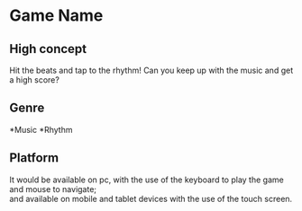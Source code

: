 # Game Name

## High concept

Hit the beats and tap to the rhythm! Can you keep up with the music and get a high score?

## Genre

*Music
*Rhythm

## Platform

It would be available on pc, with the use of the keyboard to play the game and mouse to navigate;  
and available on mobile and tablet devices with the use of the touch screen.

